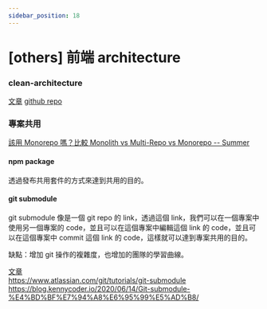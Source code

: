 ```yaml
---
sidebar_position: 18
---
```


# [others] 前端 architecture

### clean-architecture

[文章](https://bespoyasov.me/blog/clean-architecture-on-frontend/)
[github repo](https://github.com/bespoyasov/frontend-clean-architecture)

### 專案共用

[該用 Monorepo 嗎？比較 Monolith vs Multi-Repo vs Monorepo -- Summer](https://www.cythilya.tw/2023/01/28/monolith-vs-multi-repo-vs-mono-repo/)

#### npm package

透過發布共用套件的方式來達到共用的目的。

#### git submodule

git submodule 像是一個 git repo 的 link，透過這個 link，我們可以在一個專案中使用另一個專案的 code，並且可以在這個專案中編輯這個 link 的 code，並且可以在這個專案中 commit 這個 link 的 code，這樣就可以達到專案共用的目的。

缺點：增加 git 操作的複雜度，也增加的團隊的學習曲線。

[文章](https://git-scm.com/book/en/v2/Git-Tools-Submodules)  
https://www.atlassian.com/git/tutorials/git-submodule  
https://blog.kennycoder.io/2020/06/14/Git-submodule-%E4%BD%BF%E7%94%A8%E6%95%99%E5%AD%B8/
